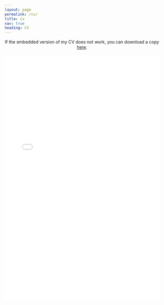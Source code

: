 ```yaml
---
layout: page
permalink: /cv/
title: cv
nav: true
heading: CV
---
```



<center>
If the embedded version of my CV does not work, you can download a copy <a href="/assets/pdf/240424-cv-bolutito-babatunde.pdf" target="_blank">here</a>.
</center>

<br>

<center>
<object data="/assets/pdf/240424-cv-bolutito-babatunde.pdf#view=FitH&pagemode=none" width="100%" height="800px" type="application/pdf">
    <embed src="/assets/pdf/240424-cv-bolutito-babatunde.pdf#view=FitH&pagemode=none" width="100%" height="800px" type="application/pdf" />
</object>
</center>
<!-- layout: cv
permalink: /cv/
title: cv
nav: true
nav_order: 4
cv_pdf: cv_pdf.pdf
redirect: assets/pdf/cv_pdf.pdf
description:  -->

